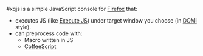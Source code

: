 #xqjs
is a simple JavaScript console for [Firefox](http://firefox.com) that:

- executes JS
  (like [Execute JS](http://code.google.com/p/executejs/))
  under target window you choose
  (in [DOMi](https://developer.mozilla.org/en/DOM_Inspector) style).
- can preprocess code with:
  - Macro written in JS
  - [CoffeeScript](http://jashkenas.github.com/coffee-script/)
